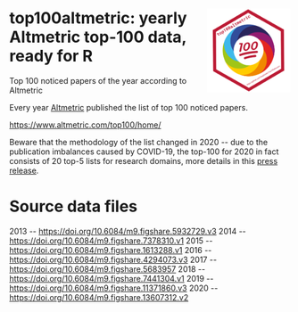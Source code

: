 # <img src="inst/top100altmetric-logo.png" align="right" width="150" height="150" />  top100altmetric: yearly Altmetric top-100 data, ready for R

Top 100 noticed papers of the year according to Altmetric

Every year [Altmetric](https://www.altmetric.com) published the list of top 100 noticed papers. 

https://www.altmetric.com/top100/home/

Beware that the methodology of the list changed in 2020 -- due to the publication imbalances caused by COVID-19, the top-100 for 2020 in fact consists of 20 top-5 lists for research domains, more details in this [press release](https://www.altmetric.com/top100/2020/press-release.pdf). 

# Source data files

2013 -- https://doi.org/10.6084/m9.figshare.5932729.v3
2014 -- https://doi.org/10.6084/m9.figshare.7378310.v1
2015 -- https://doi.org/10.6084/m9.figshare.1613288.v1
2016 -- https://doi.org/10.6084/m9.figshare.4294073.v3
2017 -- https://doi.org/10.6084/m9.figshare.5683957
2018 -- https://doi.org/10.6084/m9.figshare.7441304.v1
2019 -- https://doi.org/10.6084/m9.figshare.11371860.v3
2020 -- https://doi.org/10.6084/m9.figshare.13607312.v2
